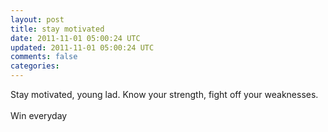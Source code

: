 ```yaml
---           
layout: post
title: stay motivated
date: 2011-11-01 05:00:24 UTC
updated: 2011-11-01 05:00:24 UTC
comments: false
categories: 
---
```


Stay motivated, young lad. Know your strength, fight off your weaknesses. <br /><br />Win everyday